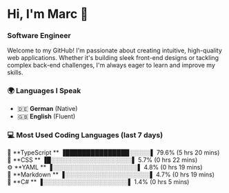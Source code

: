 # Hi, I'm Marc 👋 
### Software Engineer

Welcome to my GitHub! I'm passionate about creating intuitive, high-quality web applications. Whether it's building sleek front-end designs or tackling complex back-end challenges, I'm always eager to learn and improve my skills.  

### 🌍 Languages I Speak  
- 🇩🇪 **German** (Native)  
- 🇬🇧 **English** (Fluent)

### 💻 Most Used Coding Languages (last 7 days)

🔷 **TypeScript  ** ▐███████████████░░░░░▌ 79.6% (5 hrs 20 mins)  
🎨 **CSS         ** ▐█░░░░░░░░░░░░░░░░░░░▌  5.7% (0 hrs 22 mins)  
⚙️ **YAML        ** ▐░░░░░░░░░░░░░░░░░░░░▌  4.8% (0 hrs 19 mins)  
📝 **Markdown    ** ▐░░░░░░░░░░░░░░░░░░░░▌  4.7% (0 hrs 19 mins)  
🔷 **C#          ** ▐░░░░░░░░░░░░░░░░░░░░▌  1.4% (0 hrs 5 mins)